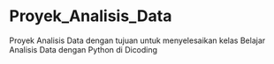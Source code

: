 # Proyek_Analisis_Data
Proyek Analisis Data dengan tujuan untuk menyelesaikan kelas Belajar Analisis Data dengan Python di Dicoding
